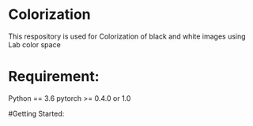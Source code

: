 # Colorization
This respository is used for Colorization of black and white images using Lab color space

# Requirement:
Python == 3.6
pytorch >= 0.4.0 or 1.0

#Getting Started:
